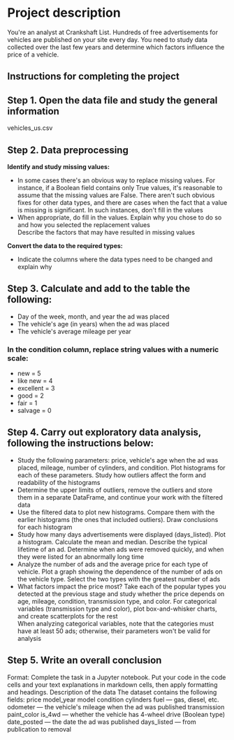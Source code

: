 <h1>Project description</h1>
You're an analyst at Crankshaft List. Hundreds of free advertisements for vehicles are published on your site every day. You need to study data collected over the last few years and determine which factors influence the price of a vehicle.

<h2>Instructions for completing the project</h2>
<h2>Step 1. Open the data file and study the general information</h2>
vehicles_us.csv
<h2>Step 2. Data preprocessing</h2>
<b>Identify and study missing values:</b>
<ul><li>In some cases there's an obvious way to replace missing values. For instance, if a Boolean field contains only True values, it's reasonable to assume that the missing values are False. There aren't such obvious fixes for other data types, and there are cases when the fact that a value is missing is significant. In such instances, don't fill in the values
<li>When appropriate, do fill in the values. Explain why you chose to do so and how you selected the replacement values</li>
Describe the factors that may have resulted in missing values</li></ul>
<b>Convert the data to the required types:</b>
<ul><li>Indicate the columns where the data types need to be changed and explain why</li></ul>
<h2>Step 3. Calculate and add to the table the following:</h2>
<ul><li>Day of the week, month, and year the ad was placed
<li>The vehicle's age (in years) when the ad was placed
<li>The vehicle's average mileage per year</li></ul>
<h3>In the condition column, replace string values with a numeric scale:</h3>
<ul><li>new = 5</li>
<li>like new = 4</li>
<li>excellent = 3</li>
<li>good = 2</li>
<li>fair = 1</li>
<li>salvage = 0</li></ul>
<h2>Step 4. Carry out exploratory data analysis, following the instructions below:</h2>
<ul><li>Study the following parameters: price, vehicle's age when the ad was placed, mileage, number of cylinders, and condition. Plot histograms for each of these parameters. Study how outliers affect the form and readability of the histograms</li>
<li>Determine the upper limits of outliers, remove the outliers and store them in a separate DataFrame, and continue your work with the filtered data</li>
<li>Use the filtered data to plot new histograms. Compare them with the earlier histograms (the ones that included outliers). Draw conclusions for each histogram</li>
<li>Study how many days advertisements were displayed (days_listed). Plot a histogram. Calculate the mean and median. Describe the typical lifetime of an ad. Determine when ads were removed quickly, and when they were listed for an abnormally long time</li>
<li>Analyze the number of ads and the average price for each type of vehicle. Plot a graph showing the dependence of the number of ads on the vehicle type. Select the two types with the greatest number of ads</li>
<li>What factors impact the price most? Take each of the popular types you detected at the previous stage and study whether the price depends on age, mileage, condition, transmission type, and color. For categorical variables (transmission type and color), plot box-and-whisker charts, and create scatterplots for the rest</li> When analyzing categorical variables, note that the categories must have at least 50 ads; otherwise, their parameters won't be valid for analysis</li></ul>
<h2>Step 5. Write an overall conclusion</h2>
Format: Complete the task in a Jupyter notebook. Put your code in the code cells and your text explanations in markdown cells, then apply formatting and headings.
Description of the data
The dataset contains the following fields:
price
model_year
model
condition
cylinders
fuel — gas, diesel, etc.
odometer — the vehicle's mileage when the ad was published
transmission
paint_color
is_4wd — whether the vehicle has 4-wheel drive (Boolean type)
date_posted — the date the ad was published
days_listed — from publication to removal
